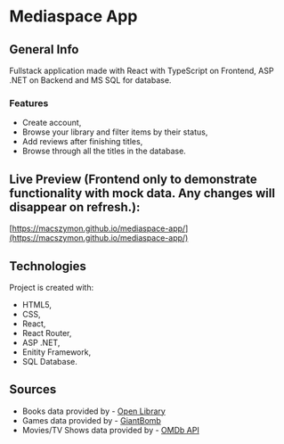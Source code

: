 # Mediaspace App

## General Info
Fullstack application made with React with TypeScript on Frontend, ASP .NET on Backend and MS SQL for database. 

### Features
* Create account,
* Browse your library and filter items by their status,
* Add reviews after finishing titles,
* Browse through all the titles in the database.

## Live Preview (Frontend only to demonstrate functionality with mock data. Any changes will disappear on refresh.):
[https://macszymon.github.io/mediaspace-app/](https://macszymon.github.io/mediaspace-app/)
 
## Technologies
Project is created with:
* HTML5,
* CSS,
* React,
* React Router,
* ASP .NET,
* Enitity Framework,
* SQL Database.

## Sources
* Books data provided by - [Open Library](https://openlibrary.org/developers/api)
* Games data provided by - [GiantBomb](https://www.giantbomb.com/api/)
* Movies/TV Shows data provided by - [OMDb API](https://www.omdbapi.com/)
